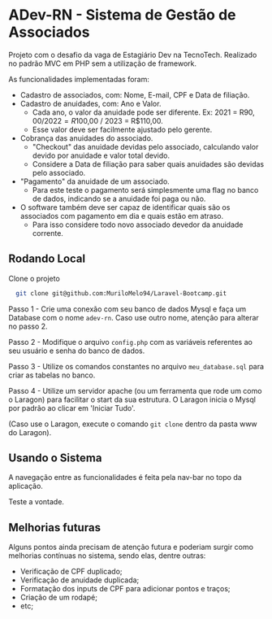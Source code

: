 
 # ADev-RN - Sistema de Gestão de Associados

 Projeto com o desafio da vaga de Estagiário Dev na TecnoTech. Realizado no padrão MVC em PHP sem a utilização de framework.

 As funcionalidades implementadas foram:

 - Cadastro de associados, com: Nome, E-mail, CPF e Data de filiação.
- Cadastro de anuidades, com: Ano e Valor.
    - Cada ano, o valor da anuidade pode ser diferente. Ex: 2021 = R$90,00 / 2022 = R$100,00 / 2023 = R$110,00.
    - Esse valor deve ser facilmente ajustado pelo gerente.
- Cobrança das anuidades do associado.
    - "Checkout" das anuidade devidas pelo associado, calculando valor devido por anuidade e valor total devido.
    - Considere a Data de filiação para saber quais anuidades são devidas pelo associado.
- "Pagamento" da anuidade de um associado.
    - Para este teste o pagamento será simplesmente uma flag no banco de dados, indicando se a anuidade foi paga ou não.
- O software também deve ser capaz de identificar quais são os associados com pagamento em dia e quais estão em atraso.
    - Para isso considere todo novo associado devedor da anuidade corrente.

## Rodando Local

Clone o projeto

```bash
  git clone git@github.com:MuriloMelo94/Laravel-Bootcamp.git
```

Passo 1 - Crie uma conexão com seu banco de dados Mysql e faça um Database com o nome `adev-rn`. Caso use outro nome, atenção para alterar no passo 2.

Passo 2 - Modifique o arquivo `config.php` com as variáveis referentes ao seu usuário e senha do banco de dados.

Passo 3 - Utilize os comandos constantes no arquivo `meu_database.sql` para criar as tabelas no banco.

Passo 4 - Utilize um servidor apache (ou um ferramenta que rode um como o Laragon) para facilitar o start da sua estrutura. O Laragon inicia o Mysql por padrão ao clicar em 'Iniciar Tudo'.

(Caso use o Laragon, execute o comando `git clone` dentro da pasta www do Laragon).

## Usando o Sistema

A navegação entre as funcionalidades é feita pela nav-bar no topo da aplicação.

Teste a vontade.

## Melhorias futuras

Alguns pontos ainda precisam de atenção futura e poderiam surgir como melhorias contínuas no sistema, sendo elas, dentre outras:

- Verificação de CPF duplicado;
- Verificação de anuidade duplicada;
- Formatação dos inputs de CPF para adicionar pontos e traços;
- Criação de um rodapé;
- etc;
